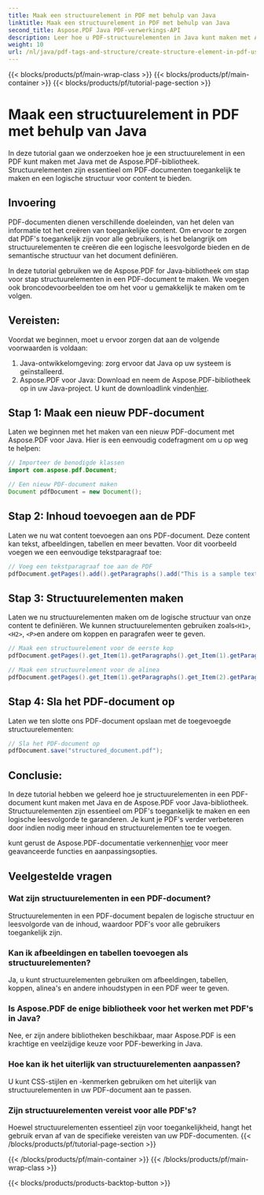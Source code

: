 ```yaml
---
title: Maak een structuurelement in PDF met behulp van Java
linktitle: Maak een structuurelement in PDF met behulp van Java
second_title: Aspose.PDF Java PDF-verwerkings-API
description: Leer hoe u PDF-structuurelementen in Java kunt maken met Aspose.PDF. Verbeter de toegankelijkheid van PDF's en de logische inhoudsstroom.
weight: 10
url: /nl/java/pdf-tags-and-structure/create-structure-element-in-pdf-using-java/
---
```


{{< blocks/products/pf/main-wrap-class >}}
{{< blocks/products/pf/main-container >}}
{{< blocks/products/pf/tutorial-page-section >}}

# Maak een structuurelement in PDF met behulp van Java

In deze tutorial gaan we onderzoeken hoe je een structuurelement in een PDF kunt maken met Java met de Aspose.PDF-bibliotheek. Structuurelementen zijn essentieel om PDF-documenten toegankelijk te maken en een logische structuur voor content te bieden.

## Invoering

PDF-documenten dienen verschillende doeleinden, van het delen van informatie tot het creëren van toegankelijke content. Om ervoor te zorgen dat PDF's toegankelijk zijn voor alle gebruikers, is het belangrijk om structuurelementen te creëren die een logische leesvolgorde bieden en de semantische structuur van het document definiëren.

In deze tutorial gebruiken we de Aspose.PDF for Java-bibliotheek om stap voor stap structuurelementen in een PDF-document te maken. We voegen ook broncodevoorbeelden toe om het voor u gemakkelijk te maken om te volgen.

## Vereisten:
Voordat we beginnen, moet u ervoor zorgen dat aan de volgende voorwaarden is voldaan:

1. Java-ontwikkelomgeving: zorg ervoor dat Java op uw systeem is geïnstalleerd.
2.  Aspose.PDF voor Java: Download en neem de Aspose.PDF-bibliotheek op in uw Java-project. U kunt de downloadlink vinden[hier](https://releases.aspose.com/pdf/java/).

## Stap 1: Maak een nieuw PDF-document
Laten we beginnen met het maken van een nieuw PDF-document met Aspose.PDF voor Java. Hier is een eenvoudig codefragment om u op weg te helpen:

```java
// Importeer de benodigde klassen
import com.aspose.pdf.Document;

// Een nieuw PDF-document maken
Document pdfDocument = new Document();
```

## Stap 2: Inhoud toevoegen aan de PDF
Laten we nu wat content toevoegen aan ons PDF-document. Deze content kan tekst, afbeeldingen, tabellen en meer bevatten. Voor dit voorbeeld voegen we een eenvoudige tekstparagraaf toe:

```java
// Voeg een tekstparagraaf toe aan de PDF
pdfDocument.getPages().add().getParagraphs().add("This is a sample text paragraph.");
```

## Stap 3: Structuurelementen maken
 Laten we nu structuurelementen maken om de logische structuur van onze content te definiëren. We kunnen structuurelementen gebruiken zoals`<H1>`, `<H2>`, `<P>`en andere om koppen en paragrafen weer te geven.

```java
// Maak een structuurelement voor de eerste kop
pdfDocument.getPages().get_Item(1).getParagraphs().get_Item(1).getParagraphInfo().setStructureElementName("H1");

// Maak een structuurelement voor de alinea
pdfDocument.getPages().get_Item(1).getParagraphs().get_Item(2).getParagraphInfo().setStructureElementName("P");
```

## Stap 4: Sla het PDF-document op
Laten we ten slotte ons PDF-document opslaan met de toegevoegde structuurelementen:

```java
// Sla het PDF-document op
pdfDocument.save("structured_document.pdf");
```

## Conclusie:
In deze tutorial hebben we geleerd hoe je structuurelementen in een PDF-document kunt maken met Java en de Aspose.PDF voor Java-bibliotheek. Structuurelementen zijn essentieel om PDF's toegankelijk te maken en een logische leesvolgorde te garanderen. Je kunt je PDF's verder verbeteren door indien nodig meer inhoud en structuurelementen toe te voegen.

 kunt gerust de Aspose.PDF-documentatie verkennen[hier](https://reference.aspose.com/pdf/java/) voor meer geavanceerde functies en aanpassingsopties.

## Veelgestelde vragen

### Wat zijn structuurelementen in een PDF-document?

Structuurelementen in een PDF-document bepalen de logische structuur en leesvolgorde van de inhoud, waardoor PDF's voor alle gebruikers toegankelijk zijn.

### Kan ik afbeeldingen en tabellen toevoegen als structuurelementen?

Ja, u kunt structuurelementen gebruiken om afbeeldingen, tabellen, koppen, alinea's en andere inhoudstypen in een PDF weer te geven.

### Is Aspose.PDF de enige bibliotheek voor het werken met PDF's in Java?

Nee, er zijn andere bibliotheken beschikbaar, maar Aspose.PDF is een krachtige en veelzijdige keuze voor PDF-bewerking in Java.

### Hoe kan ik het uiterlijk van structuurelementen aanpassen?

U kunt CSS-stijlen en -kenmerken gebruiken om het uiterlijk van structuurelementen in uw PDF-document aan te passen.

### Zijn structuurelementen vereist voor alle PDF's?

Hoewel structuurelementen essentieel zijn voor toegankelijkheid, hangt het gebruik ervan af van de specifieke vereisten van uw PDF-documenten.
{{< /blocks/products/pf/tutorial-page-section >}}

{{< /blocks/products/pf/main-container >}}
{{< /blocks/products/pf/main-wrap-class >}}

{{< blocks/products/products-backtop-button >}}
